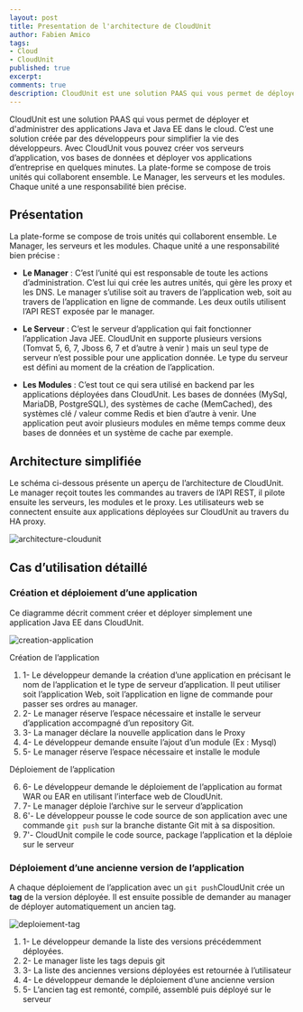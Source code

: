 ```yaml
---
layout: post
title: Presentation de l'architecture de CloudUnit
author: Fabien Amico
tags:
- Cloud
- CloudUnit
published: true
excerpt: 
comments: true
description: CloudUnit est une solution PAAS qui vous permet de déployer et d'administrer des applications Java et Java EE dans le cloud. C’est une solution créée par des développeurs pour simplifier la vie des développeurs. Avec CloudUnit vous pouvez créer vos serveurs d’application, vos bases de données et déployer vos applications d’entreprise en quelques minutes. La plate-forme se compose de trois unités qui collaborent ensemble. Le Manager, les serveurs et les modules. Chaque unité a une responsabilité bien précise.
---
```


CloudUnit est une solution PAAS qui vous permet de déployer et d'administrer des applications Java et Java EE dans le cloud. C’est une solution créée par des développeurs pour simplifier la vie des développeurs. Avec CloudUnit vous pouvez créer vos serveurs d’application, vos bases de données et déployer vos applications d’entreprise en quelques minutes. La plate-forme se compose de trois unités qui collaborent ensemble. Le Manager, les serveurs et les modules. Chaque unité a une responsabilité bien précise.

## Présentation 
La plate-forme se compose de trois unités qui collaborent ensemble. Le Manager, les serveurs et les modules. Chaque unité a une responsabilité bien précise : 

* **Le Manager** : C’est l’unité qui est responsable de toute les actions d’administration. C’est lui qui crée les autres unités, qui gère les proxy et les DNS. Le manager s’utilise soit au travers de l’application web, soit au travers de l’application en ligne de commande. Les deux outils utilisent l’API REST exposée par le manager. 

* **Le Serveur** : C’est le serveur d’application qui fait fonctionner l’application Java JEE. CloudUnit en supporte plusieurs versions (Tomvat 5, 6, 7, Jboss 6, 7 et d’autre à venir ) mais un seul type de serveur n’est possible pour une application donnée. Le type du serveur est défini au moment de la création de l’application.

* **Les Modules** : C’est tout ce qui sera utilisé en backend par les applications déployées dans CloudUnit. Les bases de données (MySql, MariaDB, PostgreSQL), des systèmes de cache (MemCached), des systèmes clé / valeur comme Redis et bien d’autre à venir. Une application peut avoir plusieurs modules en même temps comme deux bases de données et un système de cache par exemple.



## Architecture simplifiée 

Le schéma ci-dessous présente un aperçu de l’architecture de CloudUnit. 
Le manager reçoit toutes les commandes au travers de l’API REST, il pilote ensuite les serveurs, les modules et le proxy. Les utilisateurs web se connectent ensuite aux applications déployées sur CloudUnit au travers du HA proxy. 

![architecture-cloudunit](https://docs.google.com/drawings/d/1MeJisVAuf0m-iCnSoXSLSxtPXONWO5G-SHBHsvPQK-o/pub?w=946&h=428)


## Cas d’utilisation détaillé 

### Création et déploiement d’une application 

Ce diagramme décrit comment créer et déployer simplement une application Java EE dans CloudUnit. 

![creation-application](https://docs.google.com/drawings/d/1EWTTgi2WdHeDaZ0GiNPxUxXMx9kCCMoyZi7iEbwU0gI/pub?w=867&h=497)




Création de l’application 

1. 1- Le développeur demande la création d’une application en précisant le nom de l’application et le type de serveur d’application. Il peut utiliser soit l’application Web, soit l’application en ligne de commande pour passer ses ordres au manager.
2. 2- Le manager réserve l’espace nécessaire et installe le serveur d’application accompagné d’un repository Git. 
3. 3- La manager déclare la nouvelle application dans le Proxy
4. 4- Le développeur demande ensuite l’ajout d’un module (Ex : Mysql)
5. 5- Le manager réserve l’espace nécessaire et installe le module  

Déploiement de l’application 

6. 6- Le développeur demande le déploiement de l’application au format WAR ou EAR en utilisant l’interface web de CloudUnit. 
7. 7- Le manager déploie l’archive sur le serveur d’application
8. 6'- Le développeur pousse le code source de son application avec une commande `git push` sur la branche distante Git mit à sa disposition.
9. 7'- CloudUnit compile le code source, package l’application et la déploie sur le serveur  


### Déploiement d’une ancienne version de l’application 
A chaque déploiement de l’application avec un `git push`CloudUnit crée un **tag** de la version déployée. Il est ensuite possible de demander au manager de déployer automatiquement un ancien tag. 

![deploiement-tag](https://docs.google.com/drawings/d/1MhQTSiLWzo2XhNk1LMEKzXvO9Rh-t5VFXLcsRUlRTa0/pub?w=946&h=428)


1. 1- Le développeur demande la liste des versions précédemment déployées.
2. 2- Le manager liste les tags depuis git
3. 3- La liste des anciennes versions déployées est retournée à l’utilisateur
4. 4- Le développeur demande le déploiement d’une ancienne version
5. 5- L’ancien tag est remonté, compilé, assemblé puis déployé sur le serveur

